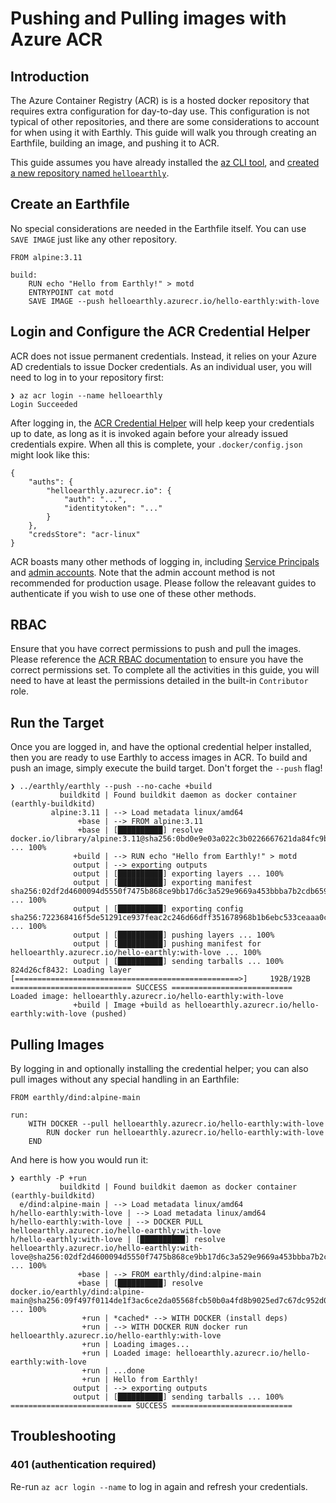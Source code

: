 # Pushing and Pulling images with Azure ACR

## Introduction

The Azure Container Registry (ACR) is is a hosted docker repository that requires extra configuration for day-to-day use. This configuration is not typical of other repositories, and there are some considerations to account for when using it with Earthly. This guide will walk you through creating an Earthfile, building an image, and pushing it to ACR.


This guide assumes you have already installed the [az CLI tool](https://docs.microsoft.com/en-us/cli/azure/install-azure-cli), and [created a new repository named `helloearthly`](https://portal.azure.com/?quickstart=true#create/Microsoft.ContainerRegistry).

## Create an Earthfile

No special considerations are needed in the Earthfile itself. You can use `SAVE IMAGE` just like any other repository.

```
FROM alpine:3.11

build:
    RUN echo "Hello from Earthly!" > motd
    ENTRYPOINT cat motd
    SAVE IMAGE --push helloearthly.azurecr.io/hello-earthly:with-love
```

## Login and Configure the ACR Credential Helper

ACR does not issue permanent credentials. Instead, it relies on your Azure AD credentials to issue Docker credentials. As an individual user, you will need to log in to your repository first:

```
❯ az acr login --name helloearthly
Login Succeeded
```

After logging in, the [ACR Credential Helper](https://github.com/Azure/acr-docker-credential-helper) will help keep your credentials up to date, as long as it is invoked again before your already issued credentials expire.  When all this is complete, your `.docker/config.json` might look like this:
```
{
	"auths": {
		"helloearthly.azurecr.io": {
			"auth": "...",
			"identitytoken": "..."
		}
	},
	"credsStore": "acr-linux"
}
```

ACR boasts many other methods of logging in, including [Service Principals](https://docs.microsoft.com/en-us/azure/container-registry/container-registry-auth-service-principal) and [admin accounts](https://docs.microsoft.com/en-us/azure/container-registry/container-registry-authentication#admin-account). Note that the admin account method is not recommended for production usage. Please follow the releavant guides to authenticate if you wish to use one of these other methods.

## RBAC

Ensure that you have correct permissions to push and pull the images. Please reference the [ACR RBAC documentation](https://docs.microsoft.com/en-us/azure/container-registry/container-registry-roles) to ensure you have the correct permissions set. To complete all the activities in this guide, you will need to have at least the permissions detailed in the built-in `Contributor` role.

## Run the Target

Once you are logged in, and have the optional credential helper installed, then you are ready to use Earthly to access images in ACR. To build and push an image, simply execute the build target. Don't forget the `--push` flag!

```
❯ ../earthly/earthly --push --no-cache +build
           buildkitd | Found buildkit daemon as docker container (earthly-buildkitd)
         alpine:3.11 | --> Load metadata linux/amd64
               +base | --> FROM alpine:3.11
               +base | [██████████] resolve docker.io/library/alpine:3.11@sha256:0bd0e9e03a022c3b0226667621da84fc9bf562a9056130424b5bfbd8bcb0397f ... 100%
              +build | --> RUN echo "Hello from Earthly!" > motd
              output | --> exporting outputs
              output | [██████████] exporting layers ... 100%
              output | [██████████] exporting manifest sha256:02df2d4600094d5550f7475b868ce9bb17d6c3a529e9669a453bbba7b2cdb659 ... 100%
              output | [██████████] exporting config sha256:722368416f5de51291ce937feac2c246d66dff351678968b1b6ebc533ceaaa0c ... 100%
              output | [██████████] pushing layers ... 100%
              output | [██████████] pushing manifest for helloearthly.azurecr.io/hello-earthly:with-love ... 100%
              output | [██████████] sending tarballs ... 100%
824d26cf8432: Loading layer [==================================================>]     192B/192B
=========================== SUCCESS ===========================
Loaded image: helloearthly.azurecr.io/hello-earthly:with-love
              +build | Image +build as helloearthly.azurecr.io/hello-earthly:with-love (pushed)
```

## Pulling Images

By logging in and optionally installing the credential helper; you can also pull images without any special handling in an Earthfile:

```
FROM earthly/dind:alpine-main

run:
    WITH DOCKER --pull helloearthly.azurecr.io/hello-earthly:with-love
        RUN docker run helloearthly.azurecr.io/hello-earthly:with-love
    END
```

And here is how you would run it:

```
❯ earthly -P +run
           buildkitd | Found buildkit daemon as docker container (earthly-buildkitd)
  e/dind:alpine-main | --> Load metadata linux/amd64
h/hello-earthly:with-love | --> Load metadata linux/amd64
h/hello-earthly:with-love | --> DOCKER PULL helloearthly.azurecr.io/hello-earthly:with-love
h/hello-earthly:with-love | [██████████] resolve helloearthly.azurecr.io/hello-earthly:with-love@sha256:02df2d4600094d5550f7475b868ce9bb17d6c3a529e9669a453bbba7b2cdb659 ... 100%
               +base | --> FROM earthly/dind:alpine-main
               +base | [██████████] resolve docker.io/earthly/dind:alpine-main@sha256:09f497f0114de1f3ac6ce2da05568fcb50b0a4fd8b9025ed7c67dc952d092766 ... 100%
                +run | *cached* --> WITH DOCKER (install deps)
                +run | --> WITH DOCKER RUN docker run helloearthly.azurecr.io/hello-earthly:with-love
                +run | Loading images...
                +run | Loaded image: helloearthly.azurecr.io/hello-earthly:with-love
                +run | ...done
                +run | Hello from Earthly!
              output | --> exporting outputs
              output | [██████████] sending tarballs ... 100%
=========================== SUCCESS ===========================
```

## Troubleshooting

### 401 (authentication required)

Re-run `az acr login --name` to log in again and refresh your credentials.
